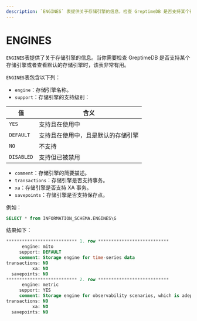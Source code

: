 ```yaml
---
description: `ENGINES` 表提供关于存储引擎的信息，检查 GreptimeDB 是否支持某个存储引擎或查看默认的存储引擎。
---
```


# ENGINES

`ENGINES`表提供了关于存储引擎的信息。当你需要检查 GreptimeDB 是否支持某个存储引擎或者查看默认的存储引擎时，该表非常有用。

`ENGINES`表包含以下列：

* `engine`：存储引擎名称。
* `support`：存储引擎的支持级别：

|值|含义|
| --- | --- |
| `YES` | 支持且在使用中 |
| `DEFAULT` | 支持且在使用中，且是默认的存储引擎 |
| `NO` | 不支持 |
| `DISABLED` | 支持但已被禁用 |


* `comment`：存储引擎的简要描述。
* `transactions`：存储引擎是否支持事务。
* `xa`：存储引擎是否支持 XA 事务。
* `savepoints`：存储引擎是否支持保存点。

例如：

```sql
SELECT * from INFORMATION_SCHEMA.ENGINES\G
```

结果如下：

```sql
*************************** 1. row ***************************
      engine: mito
     support: DEFAULT
     comment: Storage engine for time-series data
transactions: NO
          xa: NO
  savepoints: NO
*************************** 2. row ***************************
      engine: metric
     support: YES
     comment: Storage engine for observability scenarios, which is adept at handling a large number of small tables, making it particularly suitable for cloud-native monitoring
transactions: NO
          xa: NO
  savepoints: NO
```
